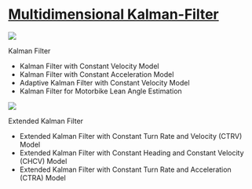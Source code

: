 # [Multidimensional Kalman-Filter](https://github.com/balzer82/Kalman)

![](https://raw.githubusercontent.com/balzer82/Kalman/master/Kalman-Filter-Step.png)

Kalman Filter
- Kalman Filter with Constant Velocity Model
- Kalman Filter with Constant Acceleration Model
- Adaptive Kalman Filter with Constant Velocity Model
- Kalman Filter for Motorbike Lean Angle Estimation

![](https://raw.githubusercontent.com/balzer82/Kalman/master/Extended-Kalman-Filter-Step.png)

Extended Kalman Filter
- Extended Kalman Filter with Constant Turn Rate and Velocity (CTRV) Model
- Extended Kalman Filter with Constant Heading and Constant Velocity (CHCV) Model
- Extended Kalman Filter with Constant Turn Rate and Acceleration (CTRA) Model